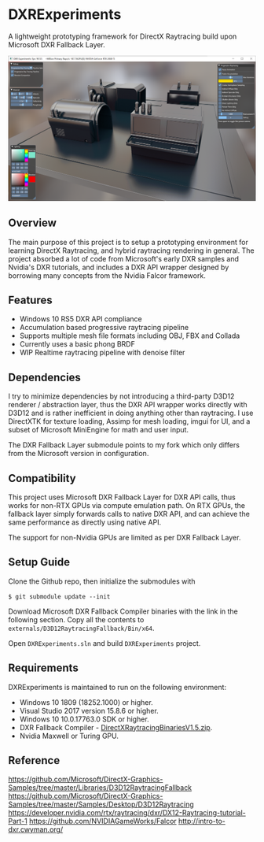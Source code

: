 # DXRExperiments

A lightweight prototyping framework for DirectX Raytracing build upon Microsoft DXR Fallback Layer.

![Screenshot](./screenshots/progressive.png?raw=true "Progressive Raytracing")

## Overview

The main purpose of this project is to setup a prototyping environment for learning DirectX Raytracing, and hybrid raytracing rendering in general. The project absorbed a lot of code from Microsoft's early DXR samples and Nvidia's DXR tutorials, and includes a DXR API wrapper designed by borrowing many concepts from the Nvidia Falcor framework. 

## Features

* Windows 10 RS5 DXR API compliance
* Accumulation based progressive raytracing pipeline
* Supports multiple mesh file formats including OBJ, FBX and Collada
* Currently uses a basic phong BRDF
* WIP Realtime raytracing pipeline with denoise filter

## Dependencies

I try to minimize dependencies by not introducing a third-party D3D12 renderer / abstraction layer, thus the DXR API wrapper works directly with D3D12 and is rather inefficient in doing anything other than raytracing. I use DirectXTK for texture loading, Assimp for mesh loading, imgui for UI, and a subset of Microsoft MiniEngine for math and user input.

The DXR Fallback Layer submodule points to my fork which only differs from the Microsoft version in configuration.

## Compatibility

This project uses Microsoft DXR Fallback Layer for DXR API calls, thus works for non-RTX GPUs via compute emulation path. On RTX GPUs, the fallback layer simply forwards calls to native DXR API, and can achieve the same performance as directly using native API.

The support for non-Nvidia GPUs are limited as per DXR Fallback Layer. 

## Setup Guide

Clone the Github repo, then initialize the submodules with

```
$ git submodule update --init
```

Download Microsoft DXR Fallback Compiler binaries with the link in the following section. Copy all the contents to `externals/D3D12RaytracingFallback/Bin/x64`.

Open `DXRExperiments.sln` and build `DXRExperiments` project.

## Requirements

DXRExperiments is maintained to run on the following environment:

* Windows 10 1809 (18252.1000) or higher.
* Visual Studio 2017 version 15.8.6 or higher.
* Windows 10 10.0.17763.0 SDK or higher.
* DXR Fallback Compiler - [DirectXRaytracingBinariesV1.5.zip](https://github.com/Microsoft/DirectX-Graphics-Samples/releases/tag/v1.5-dxr).
* Nvidia Maxwell or Turing GPU.

## Reference

https://github.com/Microsoft/DirectX-Graphics-Samples/tree/master/Libraries/D3D12RaytracingFallback
https://github.com/Microsoft/DirectX-Graphics-Samples/tree/master/Samples/Desktop/D3D12Raytracing
https://developer.nvidia.com/rtx/raytracing/dxr/DX12-Raytracing-tutorial-Part-1
https://github.com/NVIDIAGameWorks/Falcor
http://intro-to-dxr.cwyman.org/

